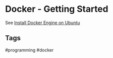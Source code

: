 # Docker - Getting Started

See [Install Docker Engine on Ubuntu](https://docs.docker.com/engine/install/ubuntu/)

## Tags
#programming #docker
